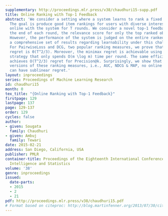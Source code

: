 ```yaml
---
supplementary: http://proceedings.mlr.press/v38/chaudhuri15-supp.pdf
title: Online Ranking with Top-1 Feedback
abstract: 'We consider a setting where a system learns to rank a fixed set of m items.
  The goal is produce good item rankings for users with diverse interests who interact
  online with the system for T rounds. We consider a novel top-1 feedback model: at
  the end of each round, the relevance score for only the top ranked object is revealed.
  However, the performance of the system is judged on the entire ranked list. We provide
  a comprehensive set of results regarding learnability under this challenging setting.
  For PairwiseLoss and DCG, two popular ranking measures, we prove that the minimax
  regret is Θ(T^2/3). Moreover, the minimax regret is achievable using an efficient
  strategy that only spends O(m \log m) time per round. The same efficient strategy
  achieves O(T^2/3) regret for Precision@k. Surprisingly, we show that for normalized
  versions of these ranking measures, i.e., AUC, NDCG & MAP, no online ranking algorithm
  can have sublinear regret.'
layout: inproceedings
series: Proceedings of Machine Learning Research
id: chaudhuri15
month: 0
tex_title: "{Online Ranking with Top-1 Feedback}"
firstpage: 129
lastpage: 137
page: 129-137
order: 129
cycles: false
author:
- given: Sougata
  family: Chaudhuri
- given: Ambuj
  family: Tewari
date: 2015-02-21
address: San Diego, California, USA
publisher: PMLR
container-title: Proceedings of the Eighteenth International Conference on Artificial
  Intelligence and Statistics
volume: '38'
genre: inproceedings
issued:
  date-parts:
  - 2015
  - 2
  - 21
pdf: http://proceedings.mlr.press/v38/chaudhuri15.pdf
# Format based on citeproc: http://blog.martinfenner.org/2013/07/30/citeproc-yaml-for-bibliographies/
---
```

